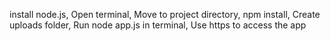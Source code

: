 install node.js, 
Open terminal, 
Move to project directory, 
npm install, 
Create uploads folder, 
Run node app.js in terminal, 
Use https to access the app
